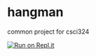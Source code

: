# hangman
common project for csci324

[![Run on Repl.it](https://repl.it/badge/github/michaeldahlquist/hangman)](https://repl.it/github/michaeldahlquist/hangman)